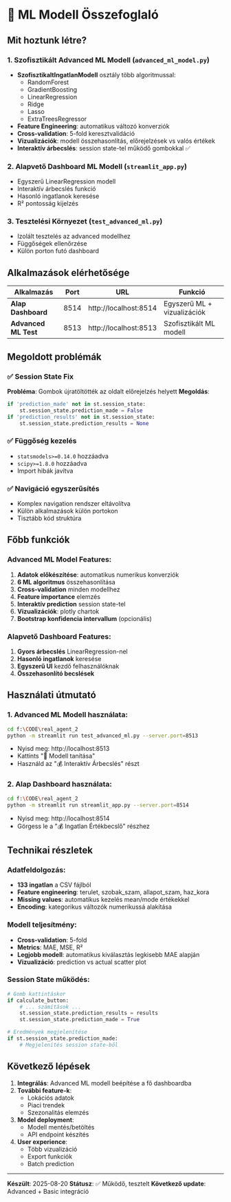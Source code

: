 # 🤖 ML Modell Összefoglaló

## Mit hoztunk létre?

### 1. **Szofisztikált Advanced ML Modell** (`advanced_ml_model.py`)

- **SzofisztikaltIngatlanModell** osztály több algoritmussal:
  - RandomForest
  - GradientBoosting
  - LinearRegression
  - Ridge
  - Lasso
  - ExtraTreesRegressor
- **Feature Engineering**: automatikus változó konverziók
- **Cross-validation**: 5-fold keresztvalidáció
- **Vizualizációk**: modell összehasonlítás, előrejelzések vs valós értékek
- **Interaktív árbecslés**: session state-tel működő gombokkal ✅

### 2. **Alapvető Dashboard ML Modell** (`streamlit_app.py`)

- Egyszerű LinearRegression modell
- Interaktív árbecslés funkció
- Hasonló ingatlanok keresése
- R² pontosság kijelzés

### 3. **Tesztelési Környezet** (`test_advanced_ml.py`)

- Izolált tesztelés az advanced modellhez
- Függőségek ellenőrzése
- Külön porton futó dashboard

## Alkalmazások elérhetősége

| Alkalmazás           | Port | URL                   | Funkció                     |
| -------------------- | ---- | --------------------- | --------------------------- |
| **Alap Dashboard**   | 8514 | http://localhost:8514 | Egyszerű ML + vizualizációk |
| **Advanced ML Test** | 8513 | http://localhost:8513 | Szofisztikált ML modell     |

## Megoldott problémák

### ✅ Session State Fix

**Probléma**: Gombok újratöltötték az oldalt előrejelzés helyett
**Megoldás**:

```python
if 'prediction_made' not in st.session_state:
    st.session_state.prediction_made = False
if 'prediction_results' not in st.session_state:
    st.session_state.prediction_results = None
```

### ✅ Függőség kezelés

- `statsmodels>=0.14.0` hozzáadva
- `scipy>=1.8.0` hozzáadva
- Import hibák javítva

### ✅ Navigáció egyszerűsítés

- Komplex navigation rendszer eltávolítva
- Külön alkalmazások külön portokon
- Tisztább kód struktúra

## Főbb funkciók

### Advanced ML Model Features:

1. **Adatok előkészítése**: automatikus numerikus konverziók
2. **6 ML algoritmus** összehasonlítása
3. **Cross-validation** minden modellhez
4. **Feature importance** elemzés
5. **Interaktív prediction** session state-tel
6. **Vizualizációk**: plotly chartok
7. **Bootstrap konfidencia intervallum** (opcionális)

### Alapvető Dashboard Features:

1. **Gyors árbecslés** LinearRegression-nel
2. **Hasonló ingatlanok** keresése
3. **Egyszerű UI** kezdő felhasználóknak
4. **Összehasonlító becslések**

## Használati útmutató

### 1. Advanced ML Modell használata:

```bash
cd f:\CODE\real_agent_2
python -m streamlit run test_advanced_ml.py --server.port=8513
```

- Nyisd meg: http://localhost:8513
- Kattints "🤖 Modell tanítása"
- Használd az "💰 Interaktív Árbecslés" részt

### 2. Alap Dashboard használata:

```bash
cd f:\CODE\real_agent_2
python -m streamlit run streamlit_app.py --server.port=8514
```

- Nyisd meg: http://localhost:8514
- Görgess le a "💰 Ingatlan Értékbecslő" részhez

## Technikai részletek

### Adatfeldolgozás:

- **133 ingatlan** a CSV fájlból
- **Feature engineering**: terulet, szobak_szam, allapot_szam, haz_kora
- **Missing values**: automatikus kezelés mean/mode értékekkel
- **Encoding**: kategorikus változók numerikussá alakítása

### Modell teljesítmény:

- **Cross-validation**: 5-fold
- **Metrics**: MAE, MSE, R²
- **Legjobb modell**: automatikus kiválasztás legkisebb MAE alapján
- **Vizualizáció**: prediction vs actual scatter plot

### Session State működés:

```python
# Gomb kattintáskor
if calculate_button:
    # ... számítások ...
    st.session_state.prediction_results = results
    st.session_state.prediction_made = True

# Eredmények megjelenítése
if st.session_state.prediction_made:
    # Megjelenítés session state-ből
```

## Következő lépések

1. **Integrálás**: Advanced ML modell beépítése a fő dashboardba
2. **További feature-k**:
   - Lokációs adatok
   - Piaci trendek
   - Szezonalitás elemzés
3. **Model deployment**:
   - Modell mentés/betöltés
   - API endpoint készítés
4. **User experience**:
   - Több vizualizáció
   - Export funkciók
   - Batch prediction

---

**Készült**: 2025-08-20
**Státusz**: ✅ Működő, tesztelt
**Következő update**: Advanced + Basic integráció
